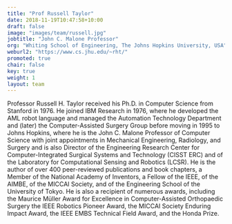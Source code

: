 ```yaml
---
title: "Prof Russell Taylor"
date: 2018-11-19T10:47:58+10:00 
draft: false 
image: "images/team/russell.jpg"
jobtitle: "John C. Malone Professor"
org: "Whiting School of Engineering, The Johns Hopkins University, USA"
weburl2: "https://www.cs.jhu.edu/~rht/"
promoted: true 
chair: false 
key: true 
weight: 1
layout: team
---
```


Professor Russell H. Taylor received his Ph.D. in Computer Science from Stanford in 1976. He joined IBM Research in 1976, where he
developed the AML robot language and managed the Automation Technology Department and (later) the Computer-Assisted
Surgery Group before moving in 1995 to Johns Hopkins, where he is the John C. Malone Professor of Computer Science with
joint appointments in Mechanical Engineering, Radiology, and Surgery and is also Director of the Engineering Research
Center for Computer-Integrated Surgical Systems and Technology (CISST ERC) and of the Laboratory for Computational
Sensing and Robotics (LCSR). He is the author of over 400 peer-reviewed publications and book chapters, a Member of the
National Academy of Inventors, a Fellow of the IEEE, of the AIMBE, of the MICCAI Society, and of the Engineering School
of the University of Tokyo. He is also a recipient of numerous awards, including the Maurice Müller Award for Excellence
in Computer-Assisted Orthopaedic Surgery the IEEE Robotics Pioneer Award, the MICCAI Society Enduring Impact Award, the
IEEE EMBS Technical Field Award, and the Honda Prize.

